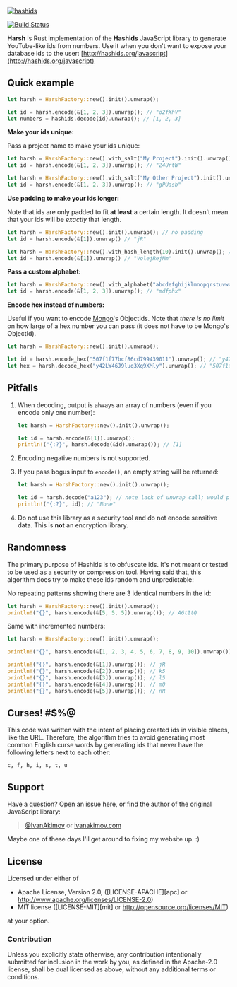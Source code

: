 
[![hashids](http://hashids.org/public/img/hashids.gif "Hashids")](http://hashids.org/)

[![Build Status][travis-image]][travis-url]

**Harsh** is Rust implementation of the **Hashids** JavaScript library to generate YouTube-like ids from numbers. Use it when you don't want to expose your database ids to the user: [http://hashids.org/javascript](http://hashids.org/javascript)

Quick example
-------

```rust
let harsh = HarshFactory::new().init().unwrap();

let id = harsh.encode(&[1, 2, 3]).unwrap(); // "o2fXhV"
let numbers = hashids.decode(id).unwrap(); // [1, 2, 3]
```

**Make your ids unique:**

Pass a project name to make your ids unique:

```rust
let harsh = HarshFactory::new().with_salt("My Project").init().unwrap();
let id = harsh.encode(&[1, 2, 3]).unwrap(); // "Z4UrtW"

let harsh = HarshFactory::new().with_salt("My Other Project").init().unwrap();
let id = harsh.encode(&[1, 2, 3]).unwrap(); // "gPUasb"
```

**Use padding to make your ids longer:**

Note that ids are only padded to fit **at least** a certain length. It doesn't mean that your ids will be *exactly* that length.

```rust
let harsh = HarshFactory::new().init().unwrap(); // no padding
let id = harsh.encode(&[1]).unwrap() // "jR"

let harsh = HarshFactory::new().with_hash_length(10).init().unwrap(); // pad to length 10
let id = harsh.encode(&[1]).unwrap() // "VolejRejNm"
```

**Pass a custom alphabet:**

```rust
let harsh = HarshFactory::new().with_alphabet("abcdefghijklmnopqrstuvwxyz").init().unwrap(); // all lowercase
let id = harsh.encode(&[1, 2, 3]).unwrap(); // "mdfphx"
```

**Encode hex instead of numbers:**

Useful if you want to encode [Mongo](https://www.mongodb.com/)'s ObjectIds. Note that *there is no limit* on how large of a hex number you can pass (it does not have to be Mongo's ObjectId).

```rust
let harsh = HarshFactory::new().init().unwrap();

let id = harsh.encode_hex("507f1f77bcf86cd799439011").unwrap(); // "y42LW46J9luq3Xq9XMly"
let hex = harsh.decode_hex("y42LW46J9luq3Xq9XMly").unwrap(); // "507f1f77bcf86cd799439011" 
```

Pitfalls
-------

1. When decoding, output is always an array of numbers (even if you encode only one number):

	```rust
	let harsh = HarshFactory::new().init().unwrap();

    let id = harsh.encode(&[1]).unwrap();
    println!("{:?}", harsh.decode(&id).unwrap()); // [1]
	```

2. Encoding negative numbers is not supported.
3. If you pass bogus input to `encode()`, an empty string will be returned:

	```rust
	let harsh = HarshFactory::new().init().unwrap();

	let id = harsh.decode("a123"); // note lack of unwrap call; would panic here
	println!("{:?}", id); // "None"
	```

4. Do not use this library as a security tool and do not encode sensitive data. This is **not** an encryption library.

Randomness
-------

The primary purpose of Hashids is to obfuscate ids. It's not meant or tested to be used as a security or compression tool. Having said that, this algorithm does try to make these ids random and unpredictable:

No repeating patterns showing there are 3 identical numbers in the id:

```rust
let harsh = HarshFactory::new().init().unwrap();
println!("{}", harsh.encode(&[5, 5, 5]).unwrap()); // A6t1tQ
```

Same with incremented numbers:

```rust
let harsh = HarshFactory::new().init().unwrap();

println!("{}", harsh.encode(&[1, 2, 3, 4, 5, 6, 7, 8, 9, 10]).unwrap()); // wpfLh9iwsqt0uyCEFjHM

println!("{}", harsh.encode(&[1]).unwrap()); // jR
println!("{}", harsh.encode(&[2]).unwrap()); // k5
println!("{}", harsh.encode(&[3]).unwrap()); // l5
println!("{}", harsh.encode(&[4]).unwrap()); // mO
println!("{}", harsh.encode(&[5]).unwrap()); // nR
```

Curses! #$%@
-------

This code was written with the intent of placing created ids in visible places, like the URL. Therefore, the algorithm tries to avoid generating most common English curse words by generating ids that never have the following letters next to each other:

	c, f, h, i, s, t, u

Support
-------

Have a question? Open an issue here, or find the author of the original JavaScript library: 

> [@IvanAkimov](http://twitter.com/ivanakimov) or [ivanakimov.com](http://ivanakimov.com)

Maybe one of these days I'll get around to fixing my website up. :)

License
-------

Licensed under either of

 * Apache License, Version 2.0, ([LICENSE-APACHE][apc] or http://www.apache.org/licenses/LICENSE-2.0)
 * MIT license ([LICENSE-MIT][mit] or http://opensource.org/licenses/MIT)

at your option.

### Contribution

Unless you explicitly state otherwise, any contribution intentionally submitted for inclusion in the work by you, as defined in the Apache-2.0 license, shall be dual licensed as above, without any additional terms or conditions.

[travis-url]: https://travis-ci.org/archer884/harsh
[travis-image]: https://travis-ci.org/archer884/harsh.svg?branch=master

[license-url-mit]: https://github.com/ivanakimov/hashids.js/blob/master/LICENSE
[license-url-ap2]: https://github.com/
